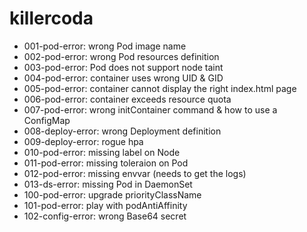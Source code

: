 # killercoda

- 001-pod-error: wrong Pod image name
- 002-pod-error: wrong Pod resources definition
- 003-pod-error: Pod does not support node taint
- 004-pod-error: container uses wrong UID & GID
- 005-pod-error: container cannot display the right index.html page
- 006-pod-error: container exceeds resource quota
- 007-pod-error: wrong initContainer command & how to use a ConfigMap
- 008-deploy-error: wrong Deployment definition
- 009-deploy-error: rogue hpa
- 010-pod-error: missing label on Node
- 011-pod-error: missing toleraion on Pod
- 012-pod-error: missing envvar (needs to get the logs)
- 013-ds-error: missing Pod in DaemonSet
- 100-pod-error: upgrade priorityClassName
- 101-pod-error: play with podAntiAffinity
- 102-config-error: wrong Base64 secret

